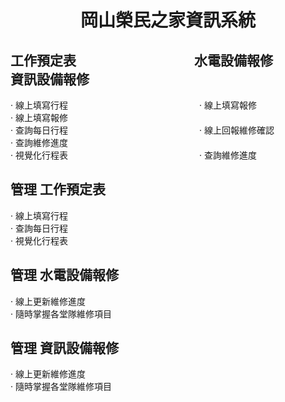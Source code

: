 # <p align="center">岡山榮民之家資訊系統</p>

## 工作預定表　　　　　　　　　水電設備報修　　　　　　　　　資訊設備報修
  · 線上填寫行程　　　　　　　　　　　　　　　· 線上填寫報修　　　　　　　　　　　· 線上填寫報修 <br>
  · 查詢每日行程　　　　　　　　　　　　　　　· 線上回報維修確認　　　　　　　　　· 查詢維修進度 <br>
  · 視覺化行程表　　　　　　　　　　　　　　　· 查詢維修進度
  

  
  
  
  

  

  
## 管理 工作預定表
  · 線上填寫行程 <br>
  · 查詢每日行程 <br>
  · 視覺化行程表 <br>
  
## 管理 水電設備報修
  · 線上更新維修進度 <br>
  · 隨時掌握各堂隊維修項目 <br>

## 管理 資訊設備報修
  · 線上更新維修進度 <br>
  · 隨時掌握各堂隊維修項目 <br>
